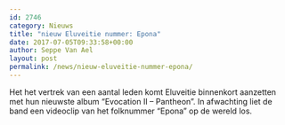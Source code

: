 ```yaml
---
id: 2746
category: Nieuws
title: "nieuw Eluveitie nummer: Epona"
date: 2017-07-05T09:33:58+00:00
author: Seppe Van Ael
layout: post
permalink: /news/nieuw-eluveitie-nummer-epona/
---
```

Het het vertrek van een aantal leden komt Eluveitie binnenkort aanzetten met hun nieuwste album &#8220;Evocation II – Pantheon&#8221;. In afwachting liet de band een videoclip van het folknummer &#8220;Epona&#8221; op de wereld los.
